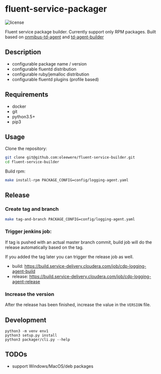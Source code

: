 # fluent-service-packager

![license](http://img.shields.io/badge/license-Apache%20v2-blue.svg)

Fluent service package builder. Currently support only RPM packages. Built based on [onmibus-td-agent](https://github.com/treasure-data/omnibus-td-agent) and [td-agent-builder](https://github.com/fluent-plugins-nursery/td-agent-builder)

## Description

- configurable package name / version
- configurable fluentd distribution
- configurable ruby/jemalloc distribution
- configurable fluentd plugins (profile based)

## Requirements

- docker
- git
- python3.5+
- pip3

## Usage

Clone the repository:

```bash
git clone git@github.com:oleewere/fluent-service-builder.git
cd fluent-service-builder
```

Build rpm:

```bash
make install-rpm PACKAGE_CONFIG=config/logging-agent.yaml
```

## Release

### Create tag and branch

```bash
make tag-and-branch PACKAGE_CONFIG=config/logging-agent.yaml
```

### Trigger jenkins job:

If tag is pushed with an actual master branch commit, build job will do the release automatically based on the tag.

If you added the tag later you can trigger the release job as well.

- build: https://build.service-delivery.cloudera.com/job/cdp-logging-agent-build
- release: https://build.service-delivery.cloudera.com/job/cdp-logging-agent-release

### Increase the version

After the release has been finished, increase the value in the `VERSION` file.

## Development

```
python3 -m venv env1
python3 setup.py install
python3 packager/cli.py --help
```

## TODOs
- support Windows/MacOS/deb packages
